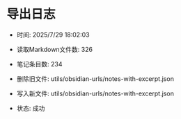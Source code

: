 # 导出日志
- 时间: 2025/7/29 18:02:03

- 读取Markdown文件数: 326
- 笔记条目数: 234
- 删除旧文件: utils/obsidian-urls/notes-with-excerpt.json
- 写入新文件: utils/obsidian-urls/notes-with-excerpt.json
- 状态: 成功
